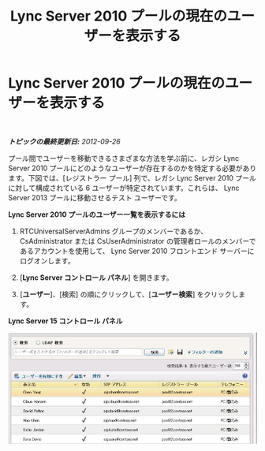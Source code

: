﻿---
title: Lync Server 2010 プールの現在のユーザーを表示する
TOCTitle: Lync Server 2010 プールの現在のユーザーを表示する
ms:assetid: c0986800-8ee4-4d50-9e9c-39f7c4e67bed
ms:mtpsurl: https://technet.microsoft.com/ja-jp/library/JJ721870(v=OCS.15)
ms:contentKeyID: 49887126
ms.date: 05/19/2016
mtps_version: v=OCS.15
ms.translationtype: HT
---

# Lync Server 2010 プールの現在のユーザーを表示する

 

_**トピックの最終更新日:** 2012-09-26_

プール間でユーザーを移動できるさまざまな方法を学ぶ前に、レガシ Lync Server 2010 プールにどのようなユーザーが存在するのかを特定する必要があります。下図では、\[レジストラー プール\] 列で、レガシ Lync Server 2010 プールに対して構成されている 6 ユーザーが特定されています。これらは、 Lync Server 2013 プールに移動させるテスト ユーザーです。

**Lync Server 2010 プールのユーザー一覧を表示するには**

1.  RTCUniversalServerAdmins グループのメンバーであるか、CsAdministrator または CsUserAdministrator の管理者ロールのメンバーであるアカウントを使用して、 Lync Server 2010 フロントエンド サーバーにログオンします。

2.  \[**Lync Server コントロール パネル**\] を開きます。

3.  \[**ユーザー**\]、\[検索\] の順にクリックして、\[**ユーザー検索**\] をクリックします。

**Lync Server 15 コントロール パネル**

![Lync Server コントロール パネル、\[ユーザーの移動\] ダイアログ ボックス](images/JJ205401.a2bce284-0392-4db3-9bb2-9f12699738e7(OCS.15).jpg "Lync Server コントロール パネル、[ユーザーの移動] ダイアログ ボックス")

